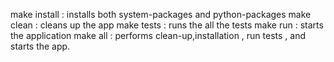 make install : installs both system-packages and python-packages
make clean : cleans up the app
make tests : runs the all the tests
make run : starts the application
make all : performs clean-up,installation , run tests , and starts the app.
